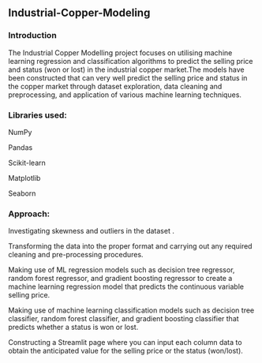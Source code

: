 ## Industrial-Copper-Modeling
### Introduction

The Industrial Copper Modelling project focuses on utilising machine learning regression and classification algorithms to predict the selling price and status (won or lost) in the industrial copper market.The models have been constructed that can very well predict the selling price and status in the copper market through dataset exploration, data cleaning and preprocessing, and application of various machine learning techniques.

### Libraries used:

NumPy 

Pandas

Scikit-learn

Matplotlib

Seaborn

### Approach:

Investigating skewness and outliers in the dataset .

Transforming the data into the proper format and carrying out any required cleaning and pre-processing procedures.

Making use of ML regression models such as decision tree regressor, random forest regressor, and gradient boosting regressor to create a machine learning regression model that predicts the continuous variable selling price.

Making use of machine learning classification models such as decision tree classifier, random forest classifier, and gradient boosting classifier that predicts whether a status is won or lost.

Constructing a Streamlit page where you can input each column data to obtain the anticipated value for the selling price or the status (won/lost).
